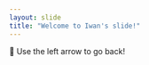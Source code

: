 ```yaml
---
layout: slide
title: "Welcome to Iwan's slide!"
---
```

:partying_face:
Use the left arrow to go back!